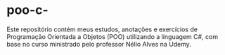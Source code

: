 # poo-c-
Este repositório contém meus estudos, anotações e exercícios de Programação Orientada a Objetos (POO) utilizando a linguagem C#, com base no curso ministrado pelo professor Nélio Alves na Udemy.
